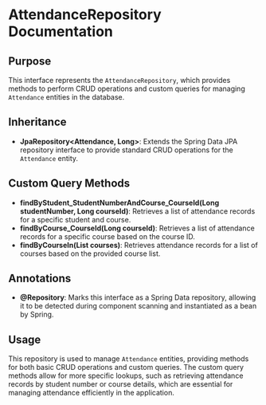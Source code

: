 # AttendanceRepository Documentation

## Purpose

This interface represents the `AttendanceRepository`, which provides methods to perform CRUD operations and custom queries for managing `Attendance` entities in the database.

## Inheritance

- **JpaRepository<Attendance, Long>**: Extends the Spring Data JPA repository interface to provide standard CRUD operations for the `Attendance` entity.

## Custom Query Methods

- **findByStudent_StudentNumberAndCourse_CourseId(Long studentNumber, Long courseId)**: Retrieves a list of attendance records for a specific student and course.
- **findByCourse_CourseId(Long courseId)**: Retrieves a list of attendance records for a specific course based on the course ID.
- **findByCourseIn(List<Course> courses)**: Retrieves attendance records for a list of courses based on the provided course list.

## Annotations

- **@Repository**: Marks this interface as a Spring Data repository, allowing it to be detected during component scanning and instantiated as a bean by Spring.

## Usage

This repository is used to manage `Attendance` entities, providing methods for both basic CRUD operations and custom queries. The custom query methods allow for more specific lookups, such as retrieving attendance records by student number or course details, which are essential for managing attendance efficiently in the application.
